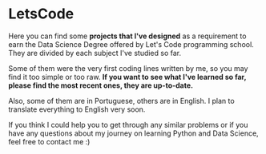 # LetsCode
Here you can find some **projects that I've designed** as a requirement to earn the Data Science Degree offered by Let's Code programming school. They are divided by each subject I've studied so far.

Some of them were the very first coding lines written by me, so you may find it too simple or too raw. **If you want to see what I've learned so far, please find the most recent ones, they are up-to-date.**

Also, some of them are in Portuguese, others are in English. I plan to translate everything to English very soon.

If you think I could help you to get through any similar problems or if you have any questions about my journey on learning Python and Data Science, feel free to contact me :)
